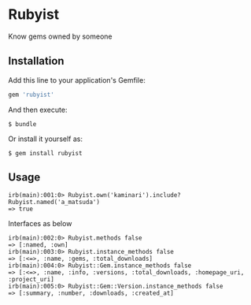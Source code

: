 # Rubyist

Know gems owned by someone

## Installation

Add this line to your application's Gemfile:

```ruby
gem 'rubyist'
```

And then execute:

    $ bundle

Or install it yourself as:

    $ gem install rubyist

## Usage

```
irb(main):001:0> Rubyist.own('kaminari').include? Rubyist.named('a_matsuda')
=> true
```

Interfaces as below

```
irb(main):002:0> Rubyist.methods false
=> [:named, :own]
irb(main):003:0> Rubyist.instance_methods false
=> [:<=>, :name, :gems, :total_downloads]
irb(main):004:0> Rubyist::Gem.instance_methods false
=> [:<=>, :name, :info, :versions, :total_downloads, :homepage_uri, :project_uri]
irb(main):005:0> Rubyist::Gem::Version.instance_methods false
=> [:summary, :number, :downloads, :created_at]
```

